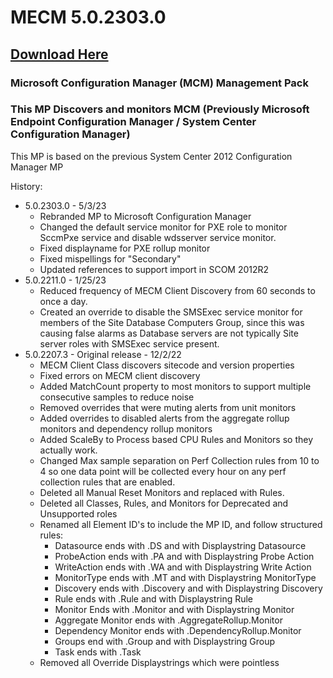 # MECM 5.0.2303.0

## [Download Here][Download]

[Download]: https://github.com/thekevinholman/MECM/archive/refs/heads/main.zip

### Microsoft Configuration Manager (MCM) Management Pack  
### This MP Discovers and monitors MCM (Previously Microsoft Endpoint Configuration Manager / System Center Configuration Manager)

This MP is based on the previous System Center 2012 Configuration Manager MP

History:
* 5.0.2303.0 - 5/3/23
  * Rebranded MP to Microsoft Configuration Manager
  * Changed the default service monitor for PXE role to monitor SccmPxe service and disable wdsserver service monitor.
  * Fixed displayname for PXE rollup monitor
  * Fixed mispellings for "Secondary"
  * Updated references to support import in SCOM 2012R2
* 5.0.2211.0 - 1/25/23
  * Reduced frequency of MECM Client Discovery from 60 seconds to once a day.
  * Created an override to disable the SMSExec service monitor for members of the Site Database Computers Group, since this was causing false alarms as Database servers are not typically Site server roles with SMSExec service present.
* 5.0.2207.3 - Original release - 12/2/22
  * MECM Client Class discovers sitecode and version properties
  * Fixed errors on MECM client discovery
  * Added MatchCount property to most monitors to support multiple consecutive samples to reduce noise
  * Removed overrides that were muting alerts from unit monitors
  * Added overrides to disabled alerts from the aggregate rollup monitors and dependency rollup monitors
  * Added ScaleBy to Process based CPU Rules and Monitors so they actually work.
  * Changed Max sample separation on Perf Collection rules from 10 to 4 so one data point will be collected every hour on any perf collection rules that are enabled.
  * Deleted all Manual Reset Monitors and replaced with Rules.
  * Deleted all Classes, Rules, and Monitors for Deprecated and Unsupported roles  
  * Renamed all Element ID's to include the MP ID, and follow structured rules:
    * Datasource ends with .DS and with Displaystring Datasource
    * ProbeAction ends with .PA and with Displaystring Probe Action
    * WriteAction ends with .WA and with Displaystring Write Action
    * MonitorType ends with .MT and with Displaystring MonitorType
    * Discovery ends with .Discovery and with Displaystring Discovery
    * Rule ends with .Rule and with Displaystring Rule
    * Monitor Ends with .Monitor and with Displaystring Monitor
    * Aggregate Monitor ends with .AggregateRollup.Monitor
    * Dependency Monitor ends with .DependencyRollup.Monitor
    * Groups end with .Group and with Displaystring Group
    * Task ends with .Task
  * Removed all Override Displaystrings which were pointless
